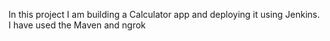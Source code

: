 In this project I am building a Calculator app and deploying it using Jenkins.
I have used the Maven and ngrok
